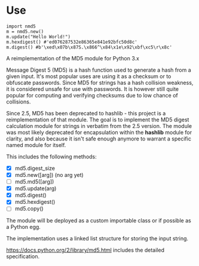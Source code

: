 # Use
```
import nmd5
m = nmd5.new()
m.update("Hello World!")
m.hexdigest() #'ed076287532e86365e841e92bfc50d8c'
m.digest() #b'\xed\x07b\x87S.\x866^\x84\x1e\x92\xbf\xc5\r\x8c'
```

A reimplementation of the MD5 module for Python 3.x

Message Digest 5 (MD5) is a hash function used to generate a hash from a given input. It's most popular uses
are using it as a checksum or to obfuscate passwords. Since MD5 for strings has a hash collision weakness, it is considered unsafe for use with passwords. It is however still quite popular for computing and verifying checksums due to low chance of collisions.

Since 2.5, MD5 has been deprecated to hashlib - this project is a reimplementation of that module.
The goal is to implement the MD5 digest calculation module for strings in verbatim from the 2.5 version. The module was most likely deprecated for encapsulation within the **hashlib** module for clarity, and also because it isn't safe enough anymore to warrant a specific named module for itself.

This includes the following methods:

- [x] md5.digest_size
- [x] md5.new([arg]) (no arg yet)
- [ ] md5.md5([arg])
- [x] md5.update(arg)
- [x] md5.digest()
- [x] md5.hexdigest()
- [ ] md5.copy()

The module will be deployed as a custom importable class or if possible as a Python egg.

The implementation uses a linked list structure for storing the input string.

https://docs.python.org/2/library/md5.html includes the detailed specification.
